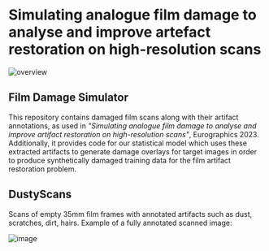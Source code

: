 # Simulating analogue film damage to analyse and improve artefact restoration on high-resolution scans

![overview](https://user-images.githubusercontent.com/32989037/223543778-a548271f-0cda-493f-91cf-2c38aa5c36cc.png)

## Film Damage Simulator
This repository contains damaged film scans along with their artifact annotations, as used in *"Simulating analogue film damage to analyse and improve artifact restoration on high-resolution scans"*, Eurographics 2023. Additionally, it provides code for our statistical model which uses these extracted artifacts to generate damage overlays for target images in order to produce synthetically damaged training data for the film artifact restoration problem.

## DustyScans
Scans of empty 35mm film frames with annotated artifacts such as dust, scratches, dirt, hairs. Example of a fully annotated scanned image:

![image](https://github.com/daniela997/DustyScans/blob/main/figures/annotated_example.png)
